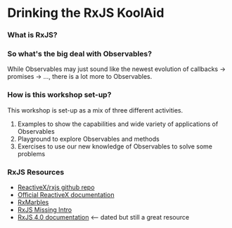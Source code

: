 # Drinking the RxJS KoolAid

### What is RxJS?

### So what's the big deal with Observables?
While Observables may just sound like the newest evolution of callbacks -> promises -> ..., there is a lot more to Observables.

### How is this workshop set-up?
This workshop is set-up as a mix of three different activities.
1. Examples to show the capabilities and wide variety of applications of Observables
2. Playground to explore Observables and methods
3. Exercises to use our new knowledge of Observables to solve some problems

### RxJS Resources
 - [ReactiveX/rxjs github repo](https://github.com/ReactiveX/rxjs)
 - [Official ReactiveX documentation](http://reactivex.io/rxjs/manual/overview.html)
 - [RxMarbles](http://rxmarbles.com)
 - [RxJS Missing Intro](https://gist.github.com/staltz/868e7e9bc2a7b8c1f754)
 - [RxJS 4.0 documentation](https://github.com/Reactive-Extensions/RxJS/tree/master/doc) <-- dated but still a great resource